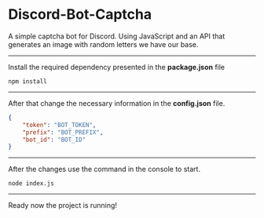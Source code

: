 # Discord-Bot-Captcha

A simple captcha bot for Discord.
Using JavaScript and an API that generates an image with random letters we have our base.

---
Install the required dependency presented in the **package.json** file
```
npm install
```
---
After that change the necessary information in the **config.json** file.
```json
{
    "token": "BOT_TOKEN",
    "prefix": "BOT_PREFIX",
    "bot_id": "BOT_ID"
}
```
---
After the changes use the command in the console to start.
```
node index.js
```
---
Ready now the project is running!

